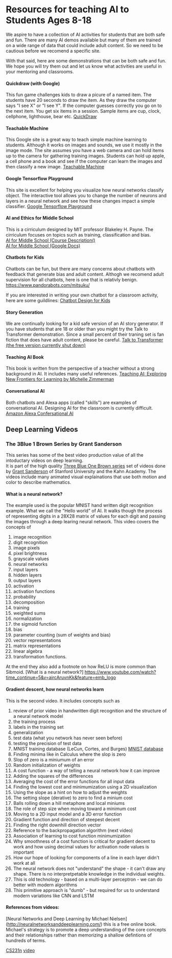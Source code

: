 # Resources for teaching AI to Students Ages 8-18
We aspire to have a collection of AI activities for students
that are both safe and fun.  There are many AI demos available
but many of them are trained on a wide range of data that could
include adult content.  So we need to be cautious before we recomend
a specific site.

With that said, here are some demonstrations that can be both safe and
fun.  We hope you will try them out and let us know what activities are
useful in your mentoring and classrooms.

#### Quickdraw (with Google)
This fun game challenges kids to draw a picure of a named item.  The students
have 20 seconds to draw the item.  As they draw the computer says "I see X"
or "I see Y".  If the computer guesses correctly you go on to the next item.
You get six items in a session.  Sample items are cup, clock, cellphone, lighthouse, bear etc.
[QuickDraw](https://quickdraw.withgoogle.com/)

#### Teachable Machine
This Google site is a great way to teach simple machine learning to students.
Although it works on images and sounds, we use it mostly in the image mode.
The site assumes you have a web camera and can hold items up to the camera for
gathering training images.  Students can hold up apple, a cell phone and
a book and see if the computer can learn the images and then classify a new
image.
[Teachable Machine](https://teachablemachine.withgoogle.com)

#### Google Tensorflow Playground
This site is excellent for helping you visualize
how neural networks classify object.  The interactive
tool allows you to change the number of neurons and
layers in a neural network and see how these changes
impact a simple classifier.
[Google Tensorflow Playground](http://playground.tensorflow.org/)

#### AI and Ethics for Middle School
This is a cirriculum designed by MIT professor Blakeley H. Payne.
The cirriculum focuses on topics such as training, classification and bias.
<br/>
[AI for Middle School (Course Description()](https://www.media.mit.edu/projects/ai-ethics-for-middle-school/overview/)
<br/>
[AI for Middle School (Google Docs)](https://docs.google.com/document/d/1e9wx9oBg7CR0s5O7YnYHVmX7H7pnITfoDxNdrSGkp60/edit#heading=h.ictx1ljsx0z4)

#### Chatbots for Kids
Chatbots can be fun, but there are many concerns about chatbots with feedback that
generate bias and adult content.  Althogh we recomend adult supervision for all chatbots, here is one that is relativly benign.
https://www.pandorabots.com/mitsuku/

If you are interested in writing your own chatbot for a classroom activity, here are some guildlines:
[Chatbot Design for Kids](https://www.invisionapp.com/inside-design/chatbot-design-kids/)

#### Story Generation
We are continually looking for a kid safe version of an AI story generator.  If you have students that are 18 or older than you might try the Talk to Transformer
demonstration.  Since a small percent of their traning set is fan fiction that does
have adult content, please be careful.
[Talk to Transformer (the free version currently shut down)](http://talktotransformer.com)

#### Teaching AI Book
This book is written from the perspective of a teacher without a strong
background in AI.  It includes many useful references.
[Teaching AI: Exploring New Frontiers for Learning by Michelle Zimmerman](https://id.iste.org/resources/product?id=4209&format=Book&name=Teaching+AI)

#### Conversational AI
Both chatbots and Alexa apps (called "skills") are examples of conversational AI.
Designing AI for the classroom is currently difficult.
[Amazon Alexa Confersational AI](https://developer.amazon.com/en-US/alexa/alexa-skills-kit/conversational-ai)

## Deep Learning Videos

### The 3Blue 1 Brown Series by Grant Sanderson
This series has some of the best video production value of all the intoductary videos
on deep learning.  
It is part of the high quality [Three Blue One Brown series](https://www.youtube.com/playlist?list=PLZHQObOWTQDNU6R1_67000Dx_ZCJB-3pi) set of videos done by [Grant Sanderson](https://www.3blue1brown.com/about) of Stanford University and the Kahn Academy.  The videos include many animated visual explainations that use both motion and color to describe mathematics.

#### What is a neural network?
The example used is the popular MNIST hand written digit recognition example.  What we call the "Hello world" of AI.  It walks though the process of representing digits in a 28X28 matrix of values for each digit and passing the images through a deep learing neural network.
This video covers the concepts of

1. image recognition
2. digit recognition
3. image pixels
4. pixel brightness
5. grayscale values
6. neural networks
7. input layers
8. hidden layers
9. output layers
10. activation
11. activation functions
12. probability
13. decomposition
14. training
15. weighted sums
16. normalization
17. the sigmoid function
18. bias
19. parameter counting (sum of weights and bias)
20. vector representations
21. matrix representations
22. linear algebra
23. transformation functions.

At the end they also add a footnote on how ReLU is more common than Sibmoid.
[What is a neural network?]
https://www.youtube.com/watch?time_continue=5&v=aircAruvnKk&feature=emb_logo

#### Gradient descent, how neural networks learn
This is the second video.  It includes concepts such as

1. review of prior video in handwritten digit recognition and the structure of a neural network model
2. the training process
3. labels in the training set
4. generalization
5. test data (what you network has never seen before)
6. testing the precision of test data
7. MNIST training database (LeCun, Cortes, and Burges) [MNIST database](http://yann.lecun.com/exdb/mnist/)
8. Finding minima like in Calculus where the slop is zero
9. Slop of zero is a miniumum of an error
10. Random initialization of weights
11. A cost function - a way of telling a neural network how it can improve
12. Adding the squares of the differences
13. Averaging the cost of the error functions for all input data
14. Finding the lowest cost and minimumization using a 2D visualization
15. Using the slope as a hint on how to adjust the weights
16. The setting slope (derative) to zero to find a minium cost
17. Balls rolling down a hill metaphore and local miniums
18. The role of step size when moving toward a minimum cost
19. Moving to a 2D input model and a 3D error function
20. Gradient function and direction of steepest decent
21. Finding the right downhill direction vector
22. Reference to the backpropagation algorithm (next video)
23. Association of learning to cost function minimumization
24. Why smoothness of a cost function is critical for gradient decent to work and how using decimal values for activation node values is important
25. How our hope of looking for components of a line in each layer didn't work at all
26. The neural network does not "understand" the shape - it can't draw any shape.  There is no interpretpetable knowledge in the individual weights.
27. This is old technology - based on a multi-layer perceptron - we can do better with modern algorithms
28. This primitive approach is "dumb" - but required for us to understand modern variations like CNN and LSTM

#### References from videos:
[Neural Networks and Deep Learning by Michael Nielsen]
(http://neuralnetworksanddeeplearning.com/) this is a free online book.  Michael's strategy is to promote a deep understanding of the core concepts and their relationships rather than memorizing a shallow defintions of hundreds of terms.


[CS231n](http://cs231n.stanford.edu/slides/2017/cs231n_2017_lecture1.pdf)
[video](https://www.youtube.com/watch?v=vT1JzLTH4G4)
